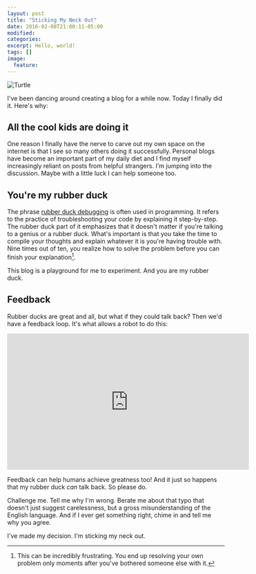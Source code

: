 ```yaml
---
layout: post
title: "Sticking My Neck Out"
date: 2016-02-08T21:00:11-05:00
modified:
categories: 
excerpt: Hello, world!
tags: []
image:
  feature:
---
```


![Turtle](http://www.ssqq.com/stories/images/turtle%20shell.jpg)

I've been dancing around creating a blog for a while now. Today I finally did it. Here's why:

## All the cool kids are doing it
One reason I finally have the nerve to carve out my own space on the internet is that I see so many others doing it successfully. Personal blogs have become an important part of my daily diet and I find myself increasingly reliant on posts from helpful strangers. I'm jumping into the discussion. Maybe with a little luck I can help someone too.

## You're my rubber duck
The phrase [rubber duck debugging](https://en.wikipedia.org/wiki/Rubber_duck_debugging) is often used in programming. It refers to the practice of troubleshooting your code by explaining it step-by-step. The rubber duck part of it emphasizes that it doesn't matter if you're talking to a genius or a rubber duck. What's important is that you take the time to compile your thoughts and explain whatever it is you're having trouble with. Nine times out of ten, you realize how to solve the problem before you can finish your explanation[^1].

This blog is a playground for me to experiment. And you are my rubber duck.

## Feedback
Rubber ducks are great and all, but what if they could talk back? Then we'd have a feedback loop. It's what allows a robot to do this: 
<iframe width="560" height="315" src="https://www.youtube.com/embed/cyN-CRNrb3E" frameborder="0" allowfullscreen></iframe><br/>

Feedback can help humans achieve greatness too! And it just so happens that my rubber duck _can_ talk back. So please do.

Challenge me. Tell me why I'm wrong. Berate me about that typo that doesn't just suggest carelessness, but a gross misunderstanding of the English language. And if I ever get something right, chime in and tell me why you agree.

I've made my decision. I'm sticking my neck out.

[^1]: This can be incredibly frustrating. You end up resolving your own problem only moments after you've bothered someone else with it.
